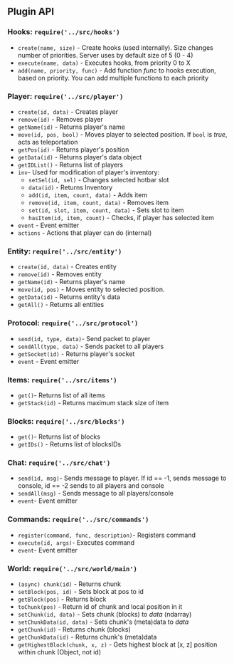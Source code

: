 ## Plugin API

### Hooks: `require('../src/hooks')`
* `create(name, size)` - Create hooks (used internally). Size changes number of priorities. Server uses by default size of 5 (0 - 4)
* `execute(name, data)` - Executes hooks, from priority 0 to X
* `add(name, priority, func)` - Add function *func* to hooks execution, based on priority. You can add multiple functions to each priority

### Player: `require('../src/player')`
* `create(id, data)` - Creates player
* `remove(id)` - Removes player
* `getName(id)` - Returns player's name
* `move(id, pos, bool)` - Moves player to selected position. If `bool` is *true*, acts as teleportation
* `getPos(id)` - Returns player's position
* `getData(id)` - Returns player's data object
* `getIDList()` - Returns list of players
* `inv`- Used for modification of player's inventory:
  * `setSel(id, sel)` - Changes selected hotbar slot
  * `data(id)` - Returns Inventory
  * `add(id, item, count, data)` - Adds item
  * `remove(id, item, count, data)` - Removes item
  * `set(id, slot, item, count, data)` - Sets slot to item
  * `hasItem(id, item, count)` - Checks, if player has selected item
* `event` - Event emitter
* `actions` - Actions that player can do (internal)

### Entity: `require('../src/entity')`
* `create(id, data)` - Creates entity
* `remove(id)` - Removes entity
* `getName(id)` - Returns player's name
* `move(id, pos)` - Moves entity to selected position.
* `getData(id)` - Returns entity's data
* `getAll()` - Returns all entities

### Protocol: `require('../src/protocol')`
* `send(id, type, data)`- Send packet to player
* `sendAll(type, data)` - Sends packet to all players
* `getSocket(id)` - Returns player's socket
* `event` - Event emitter

### Items: `require('../src/items')`
* `get()`- Returns list of all items
* `getStack(id)` - Returns maximum stack size of item

### Blocks: `require('../src/blocks')`
* `get()`- Returns list of blocks
* `getIDs()` - Returns list of blocksIDs

### Chat: `require('../src/chat')`
* `send(id, msg)`- Sends message to player. If id == -1, sends message to console, id == -2 sends to all players and console
* `sendAll(msg)` - Sends message to all players/console
* `event`- Event emitter

### Commands: `require('../src/commands')`
* `register(command, func, description)`- Registers command
* `execute(id, args)`- Executes command
* `event`- Event emitter

### World: `require('../src/world/main')`
* `(async) chunk(id)` - Returns chunk
* `setBlock(pos, id)` - Sets block at pos to id
* `getBlock(pos)` - Returns block
* `toChunk(pos)` - Return id of chunk and local position in it
* `setChunk(id, data)` - Sets chunk (blocks) to *data* (ndarray)
* `setChunkData(id, data)` - Sets chunk's (meta)data to *data*
* `getChunk(id)` - Returns chunk (blocks)
* `getChunkData(id)` - Returns chunk's (meta)data
* `getHighestBlock(chunk, x, z)` - Gets highest block at [x, z] position within chunk (Object, not id)

